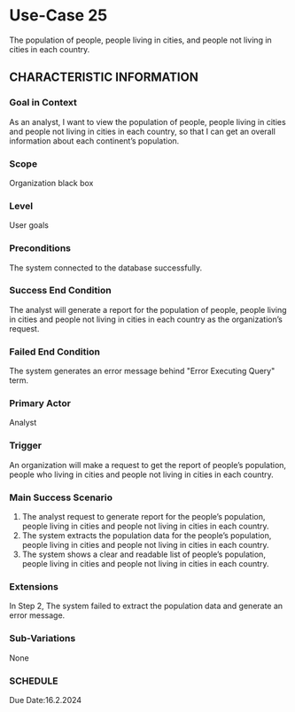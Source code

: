# Use-Case 25
The population of people, people living in cities, and people not living in cities in each country.
## CHARACTERISTIC INFORMATION
### Goal in Context
As an analyst, I want to view the population of people, people living in cities and people not living in cities in each country, so that I can get an overall information about each continent’s population.
### Scope
Organization black box
### Level
User goals
### Preconditions
The system connected to the database successfully.
### Success End Condition
The analyst will generate a report for the population of people, people living in cities and people not living in cities in each country as the organization’s request.
### Failed End Condition
The system generates an error message behind "Error Executing Query" term.
### Primary Actor
Analyst
### Trigger
An organization will make a request to get the report of people’s population, people who living in cities and people not living in cities in each country. 
### Main Success Scenario
1.  The analyst request to generate report for the people’s population, people living in cities and people not living in cities in each country.
2.  The system extracts the population data for the people’s population, people living in cities and people not living in cities in each country.
3.  The system shows a clear and readable list of people’s population, people living in cities and people not living in cities in each country. 
### Extensions
In Step 2, The system failed to extract the population data and generate an error message.
### Sub-Variations
None
### SCHEDULE
Due Date:16.2.2024
